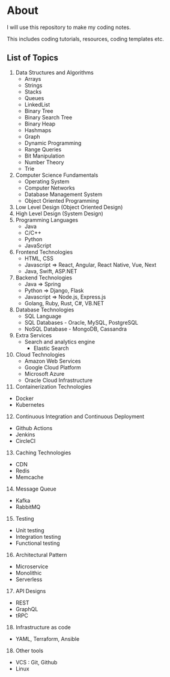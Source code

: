 # About

I will use this repository to make my coding notes.

This includes coding tutorials, resources, coding templates etc.

## List of Topics

1. Data Structures and Algorithms
   - Arrays
   - Strings
   - Stacks
   - Queues
   - LinkedList
   - Binary Tree
   - Binary Search Tree
   - Binary Heap
   - Hashmaps
   - Graph
   - Dynamic Programming
   - Range Queries
   - Bit Manipulation
   - Number Theory
   - Trie
2. Computer Science Fundamentals
   - Operating System
   - Computer Networks
   - Database Management System
   - Object Oriented Programming
3. Low Level Design (Object Oriented Design)
4. High Level Design (System Design)
5. Programming Languages
   - Java
   - C/C++
   - Python
   - JavaScript
6. Frontend Technologies
   - HTML, CSS
   - Javascript => React, Angular, React Native, Vue, Next
   - Java, Swift, ASP.NET
7. Backend Technologies
   - Java => Spring
   - Python => Django, Flask
   - Javascript => Node.js, Express.js
   - Golang, Ruby, Rust, C#, VB.NET
8. Database Technologies
   - SQL Language
   - SQL Databases - Oracle, MySQL, PostgreSQL
   - NoSQL Database - MongoDB, Cassandra
9. Extra Services
   - Search and analytics engine 
      - Elastic Search
10. Cloud Technologies
      - Amazon Web Services
      - Google Cloud Platform
      - Microsoft Azure
      - Oracle Cloud Infrastructure
11. Containerization Technologies
   - Docker
   - Kubernetes
12. Continuous Integration and Continuous Deployment
   - Github Actions
   - Jenkins
   - CircleCI
13. Caching Technologies
   - CDN
   - Redis
   - Memcache
14. Message Queue
   - Kafka
   - RabbitMQ
15. Testing
   - Unit testing
   - Integration testing
   - Functional testing
16. Architectural Pattern
   - Microservice
   - Monolithic
   - Serverless
17. API Designs
   - REST
   - GraphQL
   - tRPC
18. Infrastructure as code
   - YAML, Terraform, Ansible
18. Other tools
   - VCS : Git, Github
   - Linux